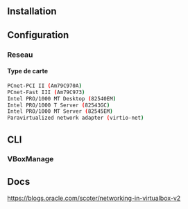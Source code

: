 ## Installation 

## Configuration 

### Reseau

#### Type de carte
```bash
PCnet-PCI II (Am79C970A)
PCnet-Fast III (Am79C973)
Intel PRO/1000 MT Desktop (82540EM)
Intel PRO/1000 T Server (82543GC)
Intel PRO/1000 MT Server (82545EM)
Paravirtualized network adapter (virtio-net)
```
## CLI

### VBoxManage

## Docs
https://blogs.oracle.com/scoter/networking-in-virtualbox-v2
